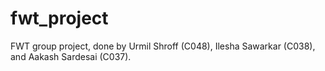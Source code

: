 # fwt_project
FWT group project, done by Urmil Shroff (C048), Ilesha Sawarkar (C038), and Aakash Sardesai (C037).
